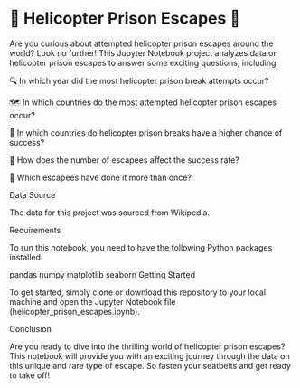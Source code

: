 # 🚁 Helicopter Prison Escapes 🚁

Are you curious about attempted helicopter prison escapes around the world? Look no further! This Jupyter Notebook project analyzes data on helicopter prison escapes to answer some exciting questions, including:

🔍 In which year did the most helicopter prison break attempts occur?

🗺️ In which countries do the most attempted helicopter prison escapes occur?

🚀 In which countries do helicopter prison breaks have a higher chance of success?

👥 How does the number of escapees affect the success rate?

👑 Which escapees have done it more than once?

Data Source

The data for this project was sourced from Wikipedia.

Requirements

To run this notebook, you need to have the following Python packages installed:

pandas
numpy
matplotlib
seaborn
Getting Started

To get started, simply clone or download this repository to your local machine and open the Jupyter Notebook file (helicopter_prison_escapes.ipynb).

Conclusion

Are you ready to dive into the thrilling world of helicopter prison escapes? This notebook will provide you with an exciting journey through the data on this unique and rare type of escape. So fasten your seatbelts and get ready to take off!
